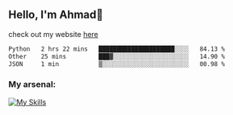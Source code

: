 
## Hello, I'm Ahmad👋

check out my website [here](https://ahmadalwi.com/)

<!--START_SECTION:waka-->

```txt
Python   2 hrs 22 mins   █████████████████████░░░░   84.13 %
Other    25 mins         ███▓░░░░░░░░░░░░░░░░░░░░░   14.90 %
JSON     1 min           ▒░░░░░░░░░░░░░░░░░░░░░░░░   00.98 %
```

<!--END_SECTION:waka-->

### My arsenal:

[![My Skills](https://skillicons.dev/icons?i=js,ts,py,go,react,nextjs,svelte,nodejs,django,tailwind,html,css,sass,firebase,mongodb,postgres,mysql,redis,git,github,docker,vscode,figma,godot)](https://skillicons.dev)
